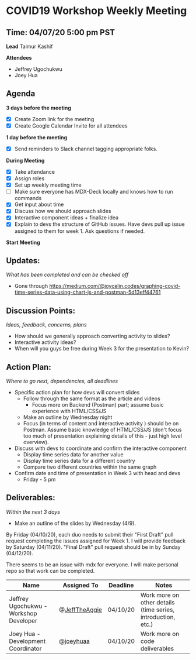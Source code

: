 # COVID19 Workshop Weekly Meeting
## Time: 04/07/20 5:00 pm PST

**Lead**
Taimur Kashif

**Attendees**
* Jeffrey Ugochukwu
* Joey Hua

## Agenda
**3 days before the meeting**
- [x] Create Zoom link for the meeting
- [x] Create Google Calendar Invite for all attendees

**1 day before the meeting**
- [x] Send reminders to Slack channel tagging appropriate folks. 

**During Meeting**

- [x] Take attendance
- [x] Assign roles
- [x] Set up weekly meeting time
- [ ] Make sure everyone has MDX-Deck locally and knows how to run commands
- [x] Get input about time
- [x] Discuss how we should approach slides
- [x] Interactive component ideas + finalize idea
- [x] Explain to devs the structure of GitHub issues. Have devs pull up issue assigned to them for week 1. Ask questions if needed.

**Start Meeting**

## Updates:
*What has been completed and can be checked off*

* Gone through  https://medium.com/@joycelin.codes/graphing-covid-time-series-data-using-chart-js-and-postman-5d13eff44761

## Discussion Points:
*Ideas, feedback, concerns, plans*
* How should we generally approach converting activity to slides?
* Interactive activity ideas?
* When will you guys be free during Week 3 for the presentation to Kevin?

## Action Plan:
*Where to go next, dependencies, all deadlines*

* Specific action plan for how devs will convert slides
  * Follow through the same format as the article and videos
    * Focus more on Backend (Postman) part; assume basic experience with HTML/CSS/JS
  * Make an outline by Wednesday night
  * Focus (in terms of content and interactive activity ) should be on Postman. Assume basic knowledge of HTML/CSS/JS (don't focus too much of presentation explaining details of this - just high level overview). 
* Discuss with devs to coordinate and confirm the interactive component
  * Display time series data for another value
  * Display time series data for a different country
  * Compare two different countries within the same graph
* Confirm date and time of presentation in Week 3 with head and devs 
  * Friday - 5 pm

## Deliverables:
*Within the next 3 days*

* Make an outline of the slides by Wednesday (4/9).

By Friday (04/10/20), each duo needs to submit their "First Draft" pull request completing the issues assigned for Week 1. I will provide feedback by Saturday (04/11/20). "Final Draft" pull request should be in by Sunday (04/12/20).

 There seems to be an issue with mdx for everyone. I will make personal repo so that work can be completed.

Name  | Assigned To | Deadline | Notes
------|-------------|----------|------
Jeffrey Ugochukwu - Workshop Developer | @[JeffTheAggie](https://github.com/JeffTheAggie) | 04/10/20 | Work more on other details (time series, introduction, etc.) 
Joey Hua - Development Coordinator | @[joeyhuaa](https://github.com/joeyhuaa) | 04/10/20 | Work more on code deliverables 
